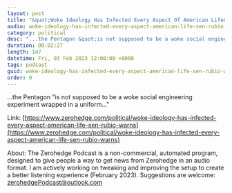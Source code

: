 ```yaml
---
layout: post
title: "&quot;Woke Ideology Has Infected Every Aspect Of American Life&quot;, Sen. Rubio Warns"
audio: woke-ideology-has-infected-every-aspect-american-life-sen-rubio-warns-2
category: political
desc: "...the Pentagon &quot;is not supposed to be a woke social engineering experiment wrapped in a uniform...&quot; "
duration: 00:02:27
length: 147
datetime: Fri, 03 Feb 2023 12:00:00 +0000
tags: podcast
guid: woke-ideology-has-infected-every-aspect-american-life-sen-rubio-warns-0
order: 0
---
```

...the Pentagon &quot;is not supposed to be a woke social engineering experiment wrapped in a uniform...&quot; 

Link: [https://www.zerohedge.com/political/woke-ideology-has-infected-every-aspect-american-life-sen-rubio-warns](https://www.zerohedge.com/political/woke-ideology-has-infected-every-aspect-american-life-sen-rubio-warns)

About: The Zerohedge Podcast is a non-commercial, automated program, designed to give people a way to get news from Zerohedge in an audio format.  I am actively working on tweaking and improving the setup to create a better listening experience (February 2023).  Suggestions are welcome: [zerohedgePodcast@outlook.com](mailto:zerohedgePodcast@outlook.com)